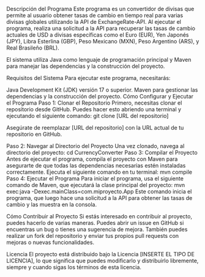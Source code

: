  Descripción del Programa
Este programa es un convertidor de divisas que permite al usuario obtener tasas de cambio en tiempo real para varias divisas globales utilizando la API de ExchangeRate-API. Al ejecutar el programa, realiza una solicitud a la API para recuperar las tasas de cambio actuales de USD a divisas específicas como el Euro (EUR), Yen Japonés (JPY), Libra Esterlina (GBP), Peso Mexicano (MXN), Peso Argentino (ARS), y Real Brasileño (BRL).

El sistema utiliza Java como lenguaje de programación principal y Maven para manejar las dependencias y la construcción del proyecto.

Requisitos del Sistema
Para ejecutar este programa, necesitarás:

Java Development Kit (JDK) versión 17 o superior.
Maven para gestionar las dependencias y la construcción del proyecto.
Cómo Configurar y Ejecutar el Programa
Paso 1: Clonar el Repositorio
Primero, necesitas clonar el repositorio desde GitHub. Puedes hacer esto abriendo una terminal y ejecutando el siguiente comando:
git clone [URL del repositorio]

Asegúrate de reemplazar [URL del repositorio] con la URL actual de tu repositorio en GitHub.

Paso 2: Navegar al Directorio del Proyecto
Una vez clonado, navega al directorio del proyecto:
cd CurrencyConverter
Paso 3: Compilar el Proyecto
Antes de ejecutar el programa, compila el proyecto con Maven para asegurarte de que todas las dependencias necesarias estén instaladas correctamente. Ejecuta el siguiente comando en tu terminal:
mvn compile
Paso 4: Ejecutar el Programa
Para iniciar el programa, usa el siguiente comando de Maven, que ejecutará la clase principal del proyecto:
mvn exec:java -Dexec.mainClass=com.miproyecto.App
Este comando inicia el programa, que luego hace una solicitud a la API para obtener las tasas de cambio y las muestra en la consola.

Cómo Contribuir al Proyecto
Si estás interesado en contribuir al proyecto, puedes hacerlo de varias maneras. Puedes abrir un issue en GitHub si encuentras un bug o tienes una sugerencia de mejora. También puedes realizar un fork del repositorio y enviar tus propios pull requests con mejoras o nuevas funcionalidades.

Licencia
El proyecto está distribuido bajo la Licencia [INSERTE EL TIPO DE LICENCIA], lo que significa que puedes modificarlo y distribuirlo libremente, siempre y cuando sigas los términos de esta licencia.
